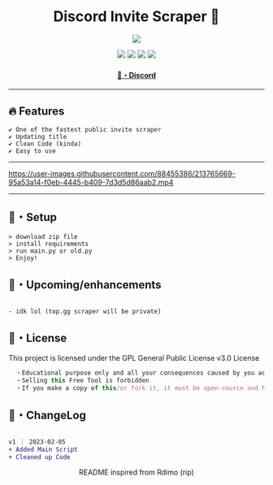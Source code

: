 <h1 align="center">
  Discord Invite Scraper 🚀
</h1>


<p align="center"> 
  <kbd>
<img src="https://steamuserimages-a.akamaihd.net/ugc/848220336393851174/73E4DDF575623F925D0E727FBB0AE67EBFF6902E/?imw=637&imh=358&ima=fit&impolicy=Letterbox&imcolor=%23000000&letterbox=true"></img>
  </kbd>
</p>

<p align="center">
  <img src="https://img.shields.io/github/languages/top/sfx2me/discord-invite-scraper?style=flat-square"> </a>
  <img src="https://img.shields.io/github/last-commit/sfx2me/discord-invite-scraper?style=flat-square"> </a>
  <img src="https://img.shields.io/github/stars/sfx2me/discord-invite-scraper?color=7F9DE0&label=Stars&style=flat-square"> </a>
  <img src="https://img.shields.io/github/forks/sfx2me/discord-invite-scraper?color=7F9DE0&label=Forks&style=flat-square"> </a>
</p>

<h4 align="center">
  <a href="https://discord.gg/deobf">🌌・Discord</a>
</h4>

---

## :fire: Features
```sh-session
✔ One of the fastest public invite scraper
✔ Updating title
✔ Clean Code (kinda)
✔ Easy to use
```
---


https://user-images.githubusercontent.com/88455386/213765669-95a53a14-f0eb-4445-b409-7d3d5d86aab2.mp4


---

## 🚀・Setup

```sh-session
> download zip file
> install requirements
> run main.py or old.py
> Enjoy!
```

## 🎉・Upcoming/enhancements
```sh-session

- idk lol (top.gg scraper will be private)
```


## 📄・License

This project is licensed under the GPL General Public License v3.0 License
```js
  ・Educational purpose only and all your consequences caused by you actions is your responsibility
  ・Selling this Free Tool is forbidden
  ・If you make a copy of this/or fork it, it must be open-source and have credits linking to this repo
```

## 💭・ChangeLog

```diff

v1 ⋮ 2023-02-05
+ Added Main Script
+ Cleaned up Code
```

<p align="center">
  README inspired from Rdimo (rip)
</p>
